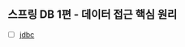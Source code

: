 ## 스프링 DB 1편 - 데이터 접근 핵심 원리
* [ ] [jdbc](https://www.inflearn.com/course/%EC%8A%A4%ED%94%84%EB%A7%81-db-1/dashboard)